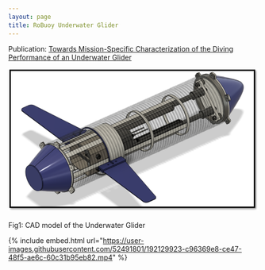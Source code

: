```yaml
---
layout: page
title: RoBuoy Underwater Glider
---
```


Publication: [Towards Mission-Specific Characterization of the Diving Performance of an Underwater Glider](https://ieeexplore.ieee.org/document/9775285)

![stairs_photo](/assets/3dCAD.png) <br /> <br />
Fig1: CAD model of the Underwater Glider

{% include embed.html url="https://user-images.githubusercontent.com/52491801/192129923-c96369e8-ce47-48f5-ae6c-60c31b95eb82.mp4" %}







